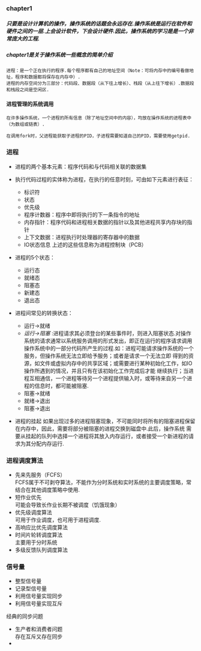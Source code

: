 ### chapter1
##### 只要是设计计算机的操作，操作系统的话题会永远存在.操作系统是运行在软件和硬件之间的一层.上会设计软件，下会设计硬件.因此，操作系统的学习是是一个非常庞大的工程.
##### chapter1是关于操作系统一些概念的简单介绍 
    进程：是一个正在执行的程序.每个程序都有自己的地址空间（Note：可将内存中的编号看做地址，程序和数据都将保存在内存中）.
    进程的内存空间分为三部分：代码段、数据段（从下往上增长）、栈段（从上往下增长）.数据段和栈段之间是空闲区.
    
#### 进程管理的系统调用    
    在许多操作系统，一个进程的所有信息（除了地址空间中的内容），均放在操作系统的进程表中（为数组或链表）.
    
    在调用fork时，父进程能获取子进程的PID，子进程需要知道自己的PID，需要使用getpid.

### 进程
- 进程的两个基本元素：程序代码和与代码相关联的数据集
- 执行代码过程的实体称为进程，在执行的任意时刻，可由如下元素进行表征：
    - 标识符
    - 状态
    - 优先级
    - 程序计数器：程序中即将执行的下一条指令的地址
    - 内存指针：程序代码和进程相关数据的指针以及其他进程共享内存块的指针
    - 上下文数据：进程执行时处理器的寄存器中的数据
    - IO状态信息
上述的这些信息称为进程控制块（PCB）

    
- 进程的5个状态：
    - 运行态
    - 就绪态
    - 阻塞态
    - 新建态
    - 退出态
- 进程间常见的转换状态：
    - 运行->就绪
    - *运行->阻塞* :进程请求其必须登台的某些事件时，则进入阻塞状态.对操作系统的请求通常以系统服务调用的形式发出，即正在运行的程序请求调用
    操作系统中的一部分代码所产生的过程.如：进程可能请求操作系统的一个服务，但操作系统无法立即给予服务；或者是请求一个无法立即
    得到的资源，如文件或虚拟内存中的共享区域；或需要进行某种初始化工作，如IO操作所遇到的情况，并且只有在该初始化工作完成后才能
    继续执行；当进程互相通信，一个进程等待另一个进程提供输入时，或等待来自另一个进程的信息时，都可能被阻塞.
    - 阻塞->就绪
    - 就绪->退出
    - 阻塞->退出

- 进程的挂起
如果出现过多的进程阻塞现象，不可能同时将所有的阻塞进程保留在内存中，因此，需要将部分被阻塞的进程交换到磁盘中.此后，操作系统
需要从挂起的队列中选择一个进程将其放入内存运行，或者接受一个新进程的请求为其分配内存运行.

### 进程调度算法
- 先来先服务（FCFS）<br>
FCFS属于不可剥夺算法，不能作为分时系统和实时系统的主要调度策略，常结合在其他调度策略中使用.
- 短作业优先<br>
可能会导致长作业长期不被调度（饥饿现象）
- 优先级调度算法<br>
可用于作业调度，也可用于进程调度.
- 高响应比优先调度算法
- 时间片轮转调度算法<br>
主要用于分时系统
- 多级反馈队列调度算法

### 信号量
- 整型信号量
- 记录型信号量
- 利用信号量实现同步
- 利用信号量实现互斥


经典的同步问题
- 生产者和消费者问题<br>
存在互斥又存在同步
- 


















